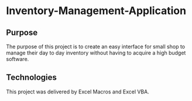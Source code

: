 # Inventory-Management-Application
## Purpose
The purpose of this project is to create an easy interface for small shop to manage their day to day inventory without having to acquire a high budget software.
## Technologies
This project was delivered by Excel Macros and Excel VBA.
